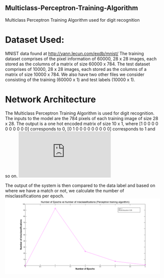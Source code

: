 ## Multiclass-Perceptron-Training-Algorithm
Multiclass Perceptron Training Algorithm used for digit recognition

# Dataset Used:
MNIST data found at http://yann.lecun.com/exdb/mnist/
The training dataset comprises of the pixel information of 60000, 28 x 28 images, each stored as the columns of a matrix of size 60000 x 784. The test dataset comprises of 10000, 28 x 28 images, each stored as the columns of a matrix of size 10000 x 784. We also have two other files we consider consisting of the training (60000 x 1) and test labels (10000 x 1).

# Network Architecture 
The Multiclass Perceptron Training Algorithm is used for digit recognition. The inputs to the model are the 784 pixels of each training image of size 28 x 28. The output is a one hot encoded matrix of size 10 x 1, where [1 0 0 0 0 0 0 0 0 0 0] corresponds to 0, [0 1 0 0 0 0 0 0 0 0 0] corresponds to 1 and so on. 
![Alt text](https://github.com/niharikabalachandra/Multiclass-Perceptron-Training-Algorithm/blob/master/neural%20network.pdf?raw=true "PTA-Network-Architechture")

The output of the system is then compared to the data label and based on where we have a match or not, we calculate the number of misclassifications per epoch.
![Alt text](https://github.com/niharikabalachandra/Multiclass-Perceptron-Training-Algorithm/blob/master/multiclass%20perceptron.png?raw=true "Multiclass-Perceptron-Training-Algorithm")

